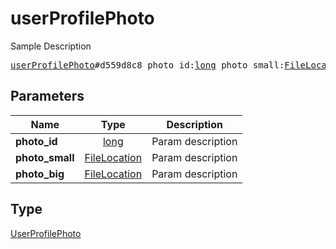 # userProfilePhoto

Sample Description

<pre>
<a href="../constructor/userProfilePhoto.md">userProfilePhoto</a>#d559d8c8 photo_id:<a href="../type/long.md">long</a> photo_small:<a href="../type/FileLocation.md">FileLocation</a> photo_big:<a href="../type/FileLocation.md">FileLocation</a> = <a href="../type/UserProfilePhoto.md">UserProfilePhoto</a>;
</pre>
## Parameters

| Name | Type | Description |
|------|:----:|-------------|
| **photo_id** | <a href="../type/long.md">long</a> | Param description |
| **photo_small** | <a href="../type/FileLocation.md">FileLocation</a> | Param description |
| **photo_big** | <a href="../type/FileLocation.md">FileLocation</a> | Param description |

## Type

<a href="../type/UserProfilePhoto.md">UserProfilePhoto</a>
